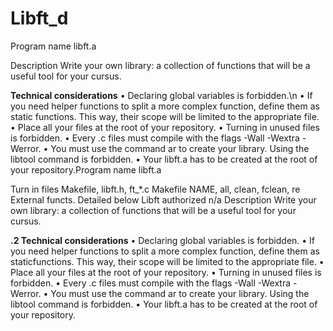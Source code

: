 # Libft_d
Program name libft.a

Description Write your own library: a collection of functions
that will be a useful tool for your cursus.

**Technical considerations**
• Declaring global variables is forbidden.\n
• If you need helper functions to split a more complex function, define them as static
functions. This way, their scope will be limited to the appropriate file.
• Place all your files at the root of your repository.
• Turning in unused files is forbidden.
• Every .c files must compile with the flags -Wall -Wextra -Werror.
• You must use the command ar to create your library. Using the libtool command
is forbidden.
• Your libft.a has to be created at the root of your repository.Program name libft.a

Turn in files Makefile, libft.h, ft_*.c
Makefile NAME, all, clean, fclean, re
External functs. Detailed below
Libft authorized n/a
Description Write your own library: a collection of functions that will be a useful tool for your cursus.

**.2 Technical considerations**
• Declaring global variables is forbidden.
• If you need helper functions to split a more complex function, define them as staticfunctions. 
This way, their scope will be limited to the appropriate file.
• Place all your files at the root of your repository.
• Turning in unused files is forbidden.
• Every .c files must compile with the flags -Wall -Wextra -Werror.
• You must use the command ar to create your library. Using the libtool command is forbidden.
• Your libft.a has to be created at the root of your repository.
